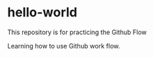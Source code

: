 # hello-world
This repository is for practicing the Github Flow

Learning how to use Github work flow. 
